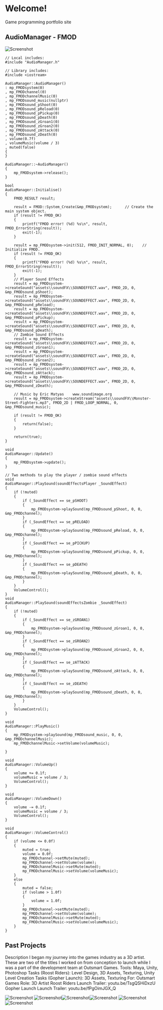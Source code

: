 # Welcome!

Game programming portfolio site

## AudioManager - FMOD

![Screenshot](img/AudioManagerScreenCap.png)

```
// Local includes:
#include "AudioManager.h"

// Library includes:
#include <iostream>

AudioManager::AudioManager()
: mp_FMODsystem(0)
, mp_FMODchannel(0)
, mp_FMODchannelMusic(0)
, mp_FMODsound_music(nullptr)
, mp_FMODsound_pShoot(0)
, mp_FMODsound_pReload(0)
, mp_FMODsound_pPickup(0)
, mp_FMODsound_pDeath(0)
, mp_FMODsound_zGroan1(0)
, mp_FMODsound_zGroan2(0)
, mp_FMODsound_zAttack(0)
, mp_FMODsound_zDeath(0)
, volume(0.7f)
, volumeMusic(volume / 3)
, muted(false)
{
}

AudioManager::~AudioManager()
{
	mp_FMODsystem->release();
}

bool
AudioManager::Initialise()
{
	FMOD_RESULT result;

	result = FMOD::System_Create(&mp_FMODsystem);      // Create the main system object.
	if (result != FMOD_OK)
	{
		printf("FMOD error! (%d) %s\n", result, FMOD_ErrorString(result));
		exit(-1);
	}

	result = mp_FMODsystem->init(512, FMOD_INIT_NORMAL, 0);    // Initialize FMOD.
	if (result != FMOD_OK)
	{
		printf("FMOD error! (%d) %s\n", result, FMOD_ErrorString(result));
		exit(-1);
	}
	// Player Sound Effects
	result = mp_FMODsystem->createSound("assets\\soundFX\\SOUNDEFFECT.wav", FMOD_2D, 0, &mp_FMODsound_pShoot);
	result = mp_FMODsystem->createSound("assets\\soundFX\\SOUNDEFFECT.wav", FMOD_2D, 0, &mp_FMODsound_pReload);
	result = mp_FMODsystem->createSound("assets\\soundFX\\SOUNDEFFECT.wav", FMOD_2D, 0, &mp_FMODsound_pPickup);
	result = mp_FMODsystem->createSound("assets\\soundFX\\SOUNDEFFECT.wav", FMOD_2D, 0, &mp_FMODsound_pDeath);
	// Zombie Sound Effects
	result = mp_FMODsystem->createSound("assets\\soundFX\\SOUNDEFFECT.wav", FMOD_2D, 0, &mp_FMODsound_zGroan1);
	result = mp_FMODsystem->createSound("assets\\soundFX\\SOUNDEFFECT.wav", FMOD_2D, 0, &mp_FMODsound_zGroan2);
	result = mp_FMODsystem->createSound("assets\\soundFX\\SOUNDEFFECT.wav", FMOD_2D, 0, &mp_FMODsound_zAttack);
	result = mp_FMODsystem->createSound("assets\\soundFX\\SOUNDEFFECT.wav", FMOD_2D, 0, &mp_FMODsound_zDeath);

	// Music by Eric Matyas    www.soundimage.org
	result = mp_FMODsystem->createStream("assets\\soundFX\\Monster-Street-Fighters.mp3", FMOD_2D | FMOD_LOOP_NORMAL, 0, &mp_FMODsound_music);

	if (result != FMOD_OK)
	{
		return(false);
	}

	return(true);
}

void
AudioManager::Update()
{
	mp_FMODsystem->update();
}

// Two methods to play the player / zombie sound effects
void
AudioManager::PlaySound(soundEffectsPlayer _SoundEffect)
{
	if (!muted)
	{
		if (_SoundEffect == se_pSHOOT)
		{
			mp_FMODsystem->playSound(mp_FMODsound_pShoot, 0, 0, &mp_FMODchannel);
		}
		if (_SoundEffect == se_pRELOAD)
		{
			mp_FMODsystem->playSound(mp_FMODsound_pReload, 0, 0, &mp_FMODchannel);
		}
		if (_SoundEffect == se_pPICKUP)
		{
			mp_FMODsystem->playSound(mp_FMODsound_pPickup, 0, 0, &mp_FMODchannel);
		}
		if (_SoundEffect == se_pDEATH)
		{
			mp_FMODsystem->playSound(mp_FMODsound_pDeath, 0, 0, &mp_FMODchannel);
		}
	}
	VolumeControl();
}
void
AudioManager::PlaySound(soundEffectsZombie _SoundEffect)
{
	if (!muted)
	{
		if (_SoundEffect == se_zGROAN1)
		{
			mp_FMODsystem->playSound(mp_FMODsound_zGroan1, 0, 0, &mp_FMODchannel);
		}
		if (_SoundEffect == se_zGROAN2)
		{
			mp_FMODsystem->playSound(mp_FMODsound_zGroan2, 0, 0, &mp_FMODchannel);
		}
		if (_SoundEffect == se_zATTACK)
		{
			mp_FMODsystem->playSound(mp_FMODsound_zAttack, 0, 0, &mp_FMODchannel);
		}
		if (_SoundEffect == se_zDEATH)
		{
			mp_FMODsystem->playSound(mp_FMODsound_zDeath, 0, 0, &mp_FMODchannel);
		}
	}
	VolumeControl();
}

void
AudioManager::PlayMusic()
{
	mp_FMODsystem->playSound(mp_FMODsound_music, 0, 0, &mp_FMODchannelMusic);
	mp_FMODchannelMusic->setVolume(volumeMusic);

}

void
AudioManager::VolumeUp()
{
	volume += 0.1f;
	volumeMusic = volume / 3;
	VolumeControl();
}

void
AudioManager::VolumeDown()
{
	volume -= 0.1f;
	volumeMusic = volume / 3;
	VolumeControl();
}

void
AudioManager::VolumeControl()
{
	if (volume <= 0.0f)
	{
		muted = true;
		volume = 0.0f;
		mp_FMODchannel->setMute(muted);
		mp_FMODchannel->setVolume(volume);
		mp_FMODchannelMusic->setMute(muted);
		mp_FMODchannelMusic->setVolume(volumeMusic);
	}
	else
	{
		muted = false;
		if (volume > 1.0f)
		{
			volume = 1.0f;
		}
		mp_FMODchannel->setMute(muted);
		mp_FMODchannel->setVolume(volume);
		mp_FMODchannelMusic->setMute(muted);
		mp_FMODchannelMusic->setVolume(volumeMusic);
	}
}
```

## Past Projects

Description	
I began my journey into the games industry as a 3D artist. These are two of the titles I worked on from conception to launch while I was a part of the development team at Outsmart Games.
Tools:
Maya, Unity, Photoshop
Tasks (Roost Riders):
Level Design, 3D Assets, Texturing, Unity Level Creation
Tasks (Gopher Launch):
3D Assets, Texturing
For:
Outsmart Games
Role:
3D Artist
Roost Riders Launch Trailer:
youtu.be/TsgQSHiDxzU
Gopher Launch Launch Trailer:
youtu.be/fPgOimJGX_Q

![Screenshot](img/RoostRidersTitle.jpg)
![Screenshot](img/RoostRiders_01.jpg)![Screenshot](img/RoostRiders_02.jpg)![Screenshot](img/RoostRiders_03.jpg)
![Screenshot](img/RoostRiders_04.jpg)![Screenshot](img/RoostRiders_05.jpg)
